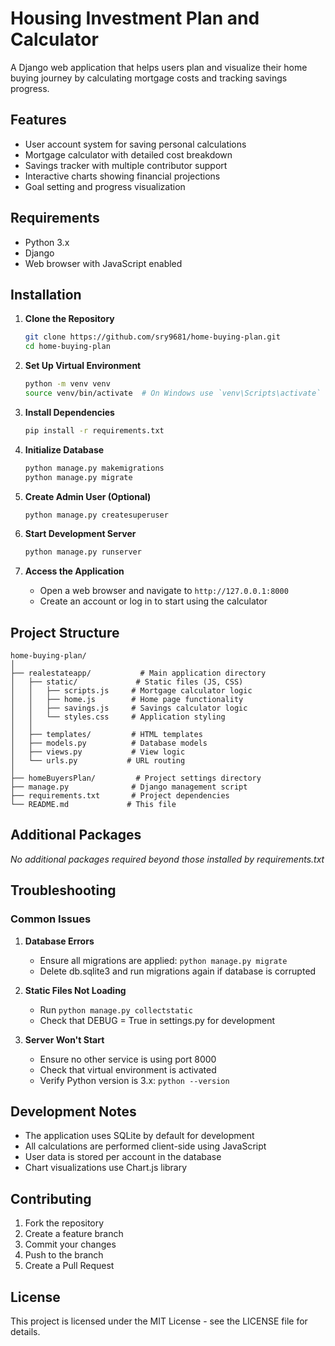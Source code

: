 # Housing Investment Plan and Calculator

A Django web application that helps users plan and visualize their home buying journey by calculating mortgage costs and tracking savings progress.

## Features
- User account system for saving personal calculations
- Mortgage calculator with detailed cost breakdown
- Savings tracker with multiple contributor support
- Interactive charts showing financial projections
- Goal setting and progress visualization

## Requirements
- Python 3.x
- Django
- Web browser with JavaScript enabled

## Installation

1. **Clone the Repository**
   ```bash
   git clone https://github.com/sry9681/home-buying-plan.git
   cd home-buying-plan
   ```

2. **Set Up Virtual Environment**
   ```bash
   python -m venv venv
   source venv/bin/activate  # On Windows use `venv\Scripts\activate`
   ```

3. **Install Dependencies**
   ```bash
   pip install -r requirements.txt
   ```

4. **Initialize Database**
   ```bash
   python manage.py makemigrations
   python manage.py migrate
   ```

5. **Create Admin User (Optional)**
   ```bash
   python manage.py createsuperuser
   ```

6. **Start Development Server**
   ```bash
   python manage.py runserver
   ```

7. **Access the Application**
   - Open a web browser and navigate to `http://127.0.0.1:8000`
   - Create an account or log in to start using the calculator

## Project Structure
```
home-buying-plan/
│
├── realestateapp/           # Main application directory
│   ├── static/             # Static files (JS, CSS)
│   │   ├── scripts.js     # Mortgage calculator logic
│   │   ├── home.js        # Home page functionality
│   │   ├── savings.js     # Savings calculator logic
│   │   └── styles.css     # Application styling
│   │
│   ├── templates/         # HTML templates
│   ├── models.py          # Database models
│   ├── views.py           # View logic
│   └── urls.py           # URL routing
│
├── homeBuyersPlan/         # Project settings directory
├── manage.py              # Django management script
├── requirements.txt       # Project dependencies
└── README.md             # This file
```

## Additional Packages
*No additional packages required beyond those installed by requirements.txt*

## Troubleshooting

### Common Issues
1. **Database Errors**
   - Ensure all migrations are applied: `python manage.py migrate`
   - Delete db.sqlite3 and run migrations again if database is corrupted

2. **Static Files Not Loading**
   - Run `python manage.py collectstatic`
   - Check that DEBUG = True in settings.py for development

3. **Server Won't Start**
   - Ensure no other service is using port 8000
   - Check that virtual environment is activated
   - Verify Python version is 3.x: `python --version`

## Development Notes
- The application uses SQLite by default for development
- All calculations are performed client-side using JavaScript
- User data is stored per account in the database
- Chart visualizations use Chart.js library

## Contributing
1. Fork the repository
2. Create a feature branch
3. Commit your changes
4. Push to the branch
5. Create a Pull Request

## License
This project is licensed under the MIT License - see the LICENSE file for details.
